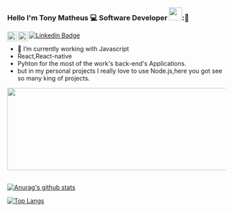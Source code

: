 ### Hello I'm Tony Matheus :computer: Software Developer <img src="https://github.com/TheDudeThatCode/TheDudeThatCode/blob/master/Assets/Developer.gif" width="30px">:👋



[![Linkedin Badge](https://img.shields.io/badge/-TonyMatheus-blue?style=flat-square&logo=Linkedin&logoColor=white&link=https:/https://www.linkedin.com/in/tonymatheus631409167/)](https://www.linkedin.com/in/tonymatheus631409167/)
<a href="https://t.me/tonydev10">
  <img align="left" alt="Tony's Telegram" width="22px" src="https://cdn.jsdelivr.net/npm/simple-icons@v3/icons/telegram.svg" />
</a>
<a href="https://www.instagram.com/tony.matheus">
  <img align="left" alt="Beatriz's Instagram" width="22px" src="https://cdn.jsdelivr.net/npm/simple-icons@v3/icons/instagram.svg" />
</a>



- 🔭 I’m currently working with Javascript
- React,React-native
- Pyhton for the most of the work's  back-end's Applications.
- but in my personal projects I really love to use Node.js,here you got see so many king of projects.
<img src="https://media1.tenor.com/images/1b6b50f7460cef806f7d5ffd32f260b1/tenor.gif?itemid=17952484" height="190px" width="1200px">

<br/>[![Anurag's github stats](https://github-readme-stats.vercel.app/api?username=tonymatheus&count_private=true&count_private=true&theme=tokyonight)](https://github.com/tonymatheus/github-readme-stats)

[![Top Langs](https://github-readme-stats.vercel.app/api/top-langs/?username=tonymatheus&layout=compact&theme=tokyonight)](https://github.com/tonymatheus)
<!--
**tonymatheus/tonymatheus** is a ✨ _special_ ✨ repository because its `README.md` (this file) appears on your GitHub profile.

Here are some ideas to get you started:

- 🔭 I’m currently working with Javascript, React, React-native 
- 🌱 I’m currently learning ...
- 👯 I’m looking to collaborate on ...;


